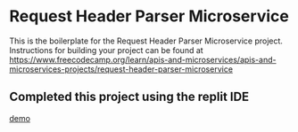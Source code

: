 # Request Header Parser Microservice

This is the boilerplate for the Request Header Parser Microservice project. Instructions for building your project can be found at https://www.freecodecamp.org/learn/apis-and-microservices/apis-and-microservices-projects/request-header-parser-microservice

## Completed this project using the replit IDE

[demo](https://boilerplate-project-headerparser.adamcodes2843.repl.co)